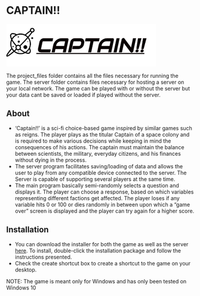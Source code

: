 # CAPTAIN!!

![Header](captain_logo.png)

The project_files folder contains all the files necessary for running the game.
The server folder contains files necessary for hosting a server on your local network.
The game can be played with or without the server but your data cant be saved or loaded if played without the server.

## About
- ‘Captain!!’ is a sci-fi choice-based game inspired by similar games such as
  reigns. The player plays as the titular Captain of a space colony and is
  required to make various decisions while keeping in mind the consequences
  of his actions. The captain must maintain the balance between scientists,
  the military, everyday citizens, and his finances without dying in the
  process.
- The server program facilitates saving/loading of data and allows the user to
  play from any compatible device connected to the server. The Server is
  capable of supporting several players at the same time.
- The main program basically semi-randomly selects a question and displays
  it. The player can choose a response, based on which variables representing
  different factions get affected. The player loses if any variable hits 0 
  or 100 or dies randomly in between upon which a “game over” screen is displayed 
  and the player can try again for a higher score.

## Installation
- You can download the installer for both the game as well as the server [here](https://github.com/1337-inc/Captain/releases). To install, double-click the installation package and follow the instructions presented.
- Check the create shortcut box to create a shortcut to the game on your desktop.

NOTE: The game is meant only for Windows and has only been tested on Windows 10
